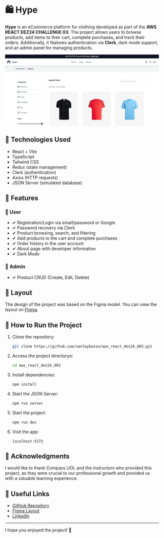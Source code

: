 # 🛍️ Hype

**Hype** is an eCommerce platform for clothing developed as part of the **AWS REACT DEZ24 CHALLENGE 03**. The project allows users to browse products, add items to their cart, complete purchases, and track their orders. Additionally, it features authentication via **Clerk**, dark mode support, and an admin panel for managing products.

![Hype Screenshot](Hero.png)

## 🚀 Technologies Used

- React + Vite
- TypeScript
- Tailwind CSS
- Redux (state management)
- Clerk (authentication)
- Axios (HTTP requests)
- JSON Server (simulated database)

## 📌 Features

### 🛒 User
- ✔ Registration/Login via email/password or Google
- ✔ Password recovery via Clerk
- ✔ Product browsing, search, and filtering
- ✔ Add products to the cart and complete purchases
- ✔ Order history in the user account
- ✔ About page with developer information
- ✔ Dark Mode

### 🔧 Admin
- ✔ Product CRUD (Create, Edit, Delete)

## 🎨 Layout
The design of the project was based on the Figma model. You can view the layout on [Figma](https://www.figma.com/design/5UZJJ8ov2jTbD1QEZoLtMz/Ecommerce-(Community)?node-id=1674-2029&p=f&t=slGHJGYsbtLH2UYK-0).


## 🚀 How to Run the Project

1. Clone the repository:
   ```sh
   git clone https://github.com/vanleybasso/aws_react_dez24_d03.git

   ```
2. Access the project directoryo:
   ```sh
   cd aws_react_dez24_d03
   ```
3. Install dependencies:
   ```sh
   npm install
   ```
4. Start the JSON Server:
   ```sh
   npm run server
   ```
5. Start the project:
   ```sh
   npm run dev
   ```
6. Visit the app:
   ```
   localhost:5173
   ```
   
## 📜 Acknowledgments

I would like to thank Compass UOL and the instructors who provided this project, as they were crucial to our professional growth and provided us with a valuable learning experience.

## 🔗 Useful Links

- [GitHub Repository](https://github.com/vanleybasso/aws_react_dez24_d03)
- [Figma Layout](https://www.figma.com/design/5UZJJ8ov2jTbD1QEZoLtMz/Ecommerce-(Community)?node-id=1674-2029&p=f&t=slGHJGYsbtLH2UYK-0)
- [LinkedIn](https://www.linkedin.com/in/vanleybasso)

---

I hope you enjoyed the project! 🚀
